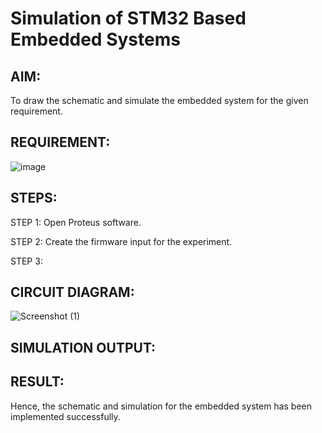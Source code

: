 # Simulation of STM32 Based Embedded Systems

## AIM:
To draw the schematic and simulate the embedded system for the given requirement.

## REQUIREMENT:
![image](https://user-images.githubusercontent.com/6159567/228723969-3892a2a3-3743-4300-9636-ba0dba4ed150.png)

## STEPS:

STEP 1: Open Proteus software.

STEP 2: Create the firmware input for the experiment.

STEP 3: 

## CIRCUIT DIAGRAM:

![Screenshot (1)](https://user-images.githubusercontent.com/75237886/230287916-33edc19d-79a9-4788-94f4-1a9f460352db.png)

## SIMULATION OUTPUT:



## RESULT:
Hence, the schematic and simulation for the embedded system has been implemented successfully.
